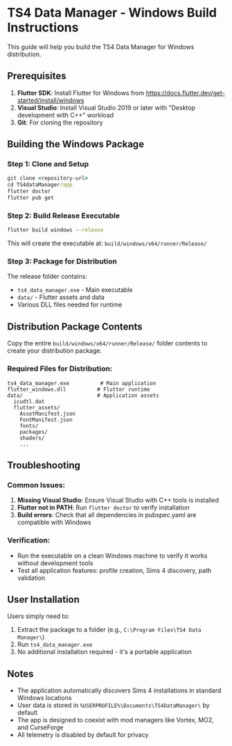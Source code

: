 # TS4 Data Manager - Windows Build Instructions

This guide will help you build the TS4 Data Manager for Windows distribution.

## Prerequisites

1. **Flutter SDK**: Install Flutter for Windows from https://docs.flutter.dev/get-started/install/windows
2. **Visual Studio**: Install Visual Studio 2019 or later with "Desktop development with C++" workload
3. **Git**: For cloning the repository

## Building the Windows Package

### Step 1: Clone and Setup

```cmd
git clone <repository-url>
cd TS4dataManager/app
flutter doctor
flutter pub get
```

### Step 2: Build Release Executable

```cmd
flutter build windows --release
```

This will create the executable at: `build/windows/x64/runner/Release/`

### Step 3: Package for Distribution

The release folder contains:

- `ts4_data_manager.exe` - Main executable
- `data/` - Flutter assets and data
- Various DLL files needed for runtime

## Distribution Package Contents

Copy the entire `build/windows/x64/runner/Release/` folder contents to create your distribution package.

### Required Files for Distribution:

```
ts4_data_manager.exe          # Main application
flutter_windows.dll          # Flutter runtime
data/                        # Application assets
  icudtl.dat
  flutter_assets/
    AssetManifest.json
    FontManifest.json
    fonts/
    packages/
    shaders/
    ...
```

## Troubleshooting

### Common Issues:

1. **Missing Visual Studio**: Ensure Visual Studio with C++ tools is installed
2. **Flutter not in PATH**: Run `flutter doctor` to verify installation
3. **Build errors**: Check that all dependencies in pubspec.yaml are compatible with Windows

### Verification:

- Run the executable on a clean Windows machine to verify it works without development tools
- Test all application features: profile creation, Sims 4 discovery, path validation

## User Installation

Users simply need to:

1. Extract the package to a folder (e.g., `C:\Program Files\TS4 Data Manager\`)
2. Run `ts4_data_manager.exe`
3. No additional installation required - it's a portable application

## Notes

- The application automatically discovers Sims 4 installations in standard Windows locations
- User data is stored in `%USERPROFILE%\Documents\TS4DataManager\` by default
- The app is designed to coexist with mod managers like Vortex, MO2, and CurseForge
- All telemetry is disabled by default for privacy

